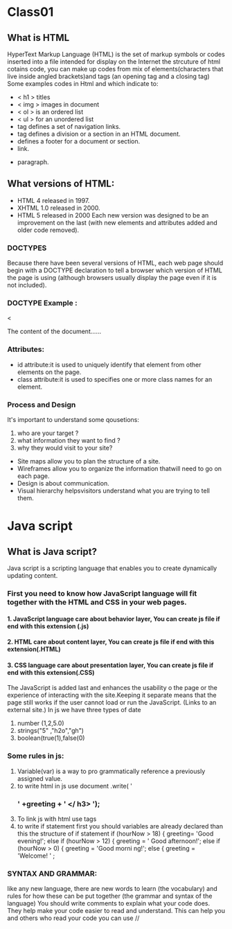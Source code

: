# Class01
## What is HTML 
 HyperText Markup Language (HTML) is the set of markup symbols or codes inserted into a file intended for display on the Internet
the strcuture of html cotains code, you can make up codes from mix of elements(characters that live inside angled
brackets)and tags (an opening tag and a closing tag)
Some examples codes in Html and which indicate to:
* < h1 > titles
* < img > images in document
* < ol > is an ordered list
* < ul > for an unordered list
* <nav> tag defines a set of navigation links.
* <div> tag defines a division or a section in an HTML document.
* <footer> defines a footer for a document or section.
* <a> link.
* <p>  paragraph.
## What versions of HTML:
* HTML 4 released in 1997.
* XHTML 1.0 released in 2000.
* HTML 5 released in 2000
Each new version was designed to be an improvement on the last (with new elements and attributes added and older code removed).
### DOCTYPES
Because there have been several versions of HTML, each web page should begin with a DOCTYPE declaration to tell a browser which version of HTML the page is using (although browsers usually display the page even if it is not included).
 ### DOCTYPE Example :
  <!DOCTYPE html>
< <html>
<head>
<title>Title of the document</title>
</head>
<body>
The content of the document......
</body>
</html>

### Attributes:

* id attribute:it is used to uniquely identify that element from other elements on the page.
* class attribute:it is used to specifies one or more class names for an element.
### Process and Design
It's important to understand some qousetions:
 1. who are your target ?
 2. what information they want to find ?
 3. why they would visit to your site?
* Site maps allow you to plan the structure of a site.
* Wireframes allow you to organize the information thatwill need to go on each page.
* Design is about communication.
*  Visual hierarchy helpsvisitors understand what you are trying to tell them. 
# Java script
## What is Java script?
Java script is a scripting language that enables you to create dynamically updating content.
### First  you need to know how JavaScript language will fit together with the HTML and CSS in your web pages. 
#### 1. JavaScript language care about behavior layer, You can create js file if end with this extension (.js) 
#### 2. HTML care about content layer, You can create js file if end with this extension(.HTML) 
#### 3. CSS language care about presentation layer, You can create js file if end with this extension(.CSS)
The JavaScript is added last and enhances the usability o the page or the experience of interacting with the site.Keeping it separate means that the page still works if the user cannot load or run the JavaScript. (Links to an external site.)
In js we have three types of date 
1. number (1,2,5.0) 
2. strings("5" ,"h2o","gh") 
3. boolean(true(1),false(0)
### Some rules in js:
1. Variable(var) is a way to pro grammatically reference a previously assigned value. 
2. to write html in js use document .write( ' <h3>' +greeting + ' </ h3> ');
3. To link js with html use <script> element,You may see JavaScript in the HTML between opening <script> and closing </script> tags
4. to write if statement first you should variables are already declared than this the structure of if statement
if (hourNow > 18) { 
greeting= 'Good evening!'; 
else if (hourNow > 12) { 
greeting = ' Good afternoon!'; 
else if (hourNow > 0) { 
greeting = 'Good morni ng!'; 
else { 
greeting = 'Welcome! ' ;
### SYNTAX AND GRAMMAR:
 like any new language, there are new words to learn (the vocabulary) and rules for how these can be put together (the grammar and syntax of the language)
 You should write comments to explain what your code does. They help make your code easier to read and understand. This can help you and others who read your code you can use //
 

